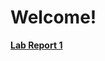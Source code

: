 # Welcome! </br>

[**Lab Report 1**](https://lindseyrapp.github.io/cse15l-lab-reports/LabReport1) </br>

